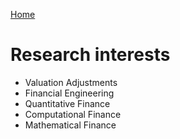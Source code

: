 [Home](index.md)

# Research interests
* Valuation Adjustments
* Financial Engineering
* Quantitative Finance
* Computational Finance
* Mathematical Finance